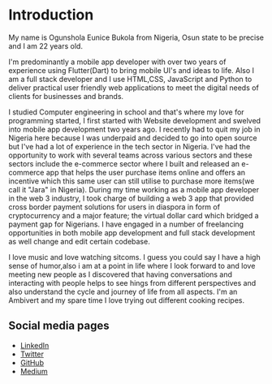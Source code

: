 # Introduction

My name is Ogunshola Eunice Bukola from Nigeria, Osun state to be precise and I am 22 years old. 


I'm predominantly a mobile app developer with over two years of experience using Flutter(Dart) to bring mobile UI's and ideas to life. Also I am a full stack developer and I use HTML,CSS, JavaScript and Python to deliver practical user friendly web applications to meet the digital needs of clients for businesses and brands. 


I studied Computer engineering in school and that's where my love for programming started, I first started with Website development and swelved into mobile app development two years ago. I recently had to quit my job in Nigeria here because I was underpaid and decided to go into open source but I've had a lot of experience in the tech sector in Nigeria. I've had the opportunity to work with several teams across various sectors and these sectors include the e-commerce sector where I built and released an e-commerce app that helps the user purchase items online and offers an incentive which this same user can still utilise to purchase more items(we call it "Jara" in Nigeria). During my time working as a mobile app developer in the web 3 industry, I took charge of building a web 3 app that provided cross border payment solutions for users in diaspora in form of cryptocurrency and a major feature; the virtual dollar card which bridged a payment gap for Nigerians. I have engaged in a number of freelancing opportunities in both mobile app development and full stack development as well change and edit certain codebase. 

I love music and love watching sitcoms. I guess you could say I have a high sense of humor,also i am at a point in life where I look forward to and love meeting new people as I discovered that having conversations and interacting with people helps to see hings from different perspectives and also understand the cycle and journey of life from all aspects. I'm an Ambivert and my spare time I love trying out different cooking recipes. 

## Social media pages
- [LinkedIn](https://www.linkedin.com/in/bukola-eunice-44848320b)
- [Twitter](https://twitter.com/bukky_oe?t=V5AVrYFZkUEa9MEMj8OWYg&s=09)
- [GitHub](https://github.com/bukky-eo)
- [Medium](https://medium.com/@thedweebspeaks)
